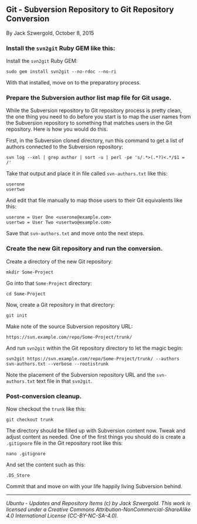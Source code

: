 ## Git - Subversion Repository to Git Repository Conversion

By Jack Szwergold, October 8, 2015

### Install the `svn2git` Ruby GEM like this:

Install the `svn2git` Ruby GEM:

    sudo gem install svn2git --no-rdoc --no-ri

With that installed, move on to the preparatory process.

### Prepare the Subversion author list map file for Git usage.

While the Subversion repository to Git repository process is pretty clean, the one thing you need to do before you start is to map the user names from the Subversion repository to something that matches users in the Git repository. Here is how you would do this.

First, in the Subversion cloned directory, run this command to get a list of authors connected to the Subversion repository:

	svn log --xml | grep author | sort -u | perl -pe 's/.*>(.*?)<.*/$1 = /'

Take that output and place it in file called `svn-authors.txt` like this:

    userone
    usertwo

And edit that file manually to map those users to their Git equivalents like this:

	userone = User One <userone@example.com>
	usertwo = User Two <usertwo@example.com>

Save that `svn-authors.txt` and move onto the next steps.

### Create the new Git repository and run the conversion.

Create a directory of the new Git repository:

    mkdir Some-Project

Go into that `Some-Project` directory:

    cd Some-Project

Now, create a Git repository in that directory:

    git init

Make note of the source Subversion repository URL:

    https://svn.example.com/repo/Some-Project/trunk/

And run `svn2git` within the Git repository directory to let the magic begin:

    svn2git https://svn.example.com/repo/Some-Project/trunk/ --authors svn-authors.txt --verbose --rootistrunk

Note the placement of the Subversion repository URL and the `svn-authors.txt` text file in that `svn2git`.

### Post-conversion cleanup.

Now checkout the `trunk` like this:

    git checkout trunk

The directory should be filled up with Subversion content now. Tweak and adjust content as needed. One of the first things you should do is create a `.gitignore` file in the Git repository root like this:

    nano .gitignore

And set the content such as this:

    .DS_Store

Commit that and move on with your life happily living Subversion behind.

***

*Ubuntu - Updates and Repository Items (c) by Jack Szwergold. This work is licensed under a Creative Commons Attribution-NonCommercial-ShareAlike 4.0 International License (CC-BY-NC-SA-4.0).*